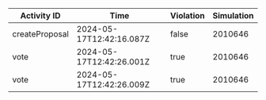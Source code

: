 | Activity ID | Time | Violation | Simulation |
| --- | --- | --- | --- |
| createProposal | 2024-05-17T12:42:16.087Z | false | 2010646 |
| vote | 2024-05-17T12:42:26.001Z | true | 2010646 |
| vote | 2024-05-17T12:42:26.009Z | true | 2010646 |